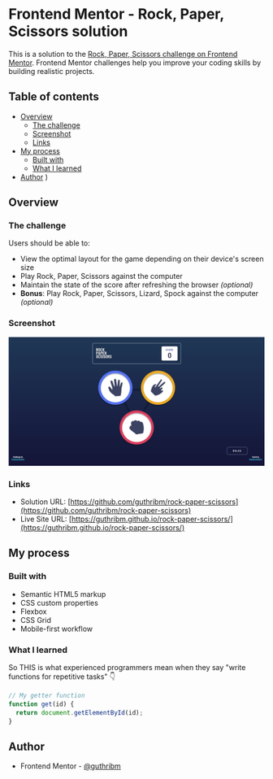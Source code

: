 # Frontend Mentor - Rock, Paper, Scissors solution

This is a solution to the [Rock, Paper, Scissors challenge on Frontend Mentor](https://www.frontendmentor.io/challenges/rock-paper-scissors-game-pTgwgvgH). Frontend Mentor challenges help you improve your coding skills by building realistic projects.

## Table of contents

- [Overview](#overview)
  - [The challenge](#the-challenge)
  - [Screenshot](#screenshot)
  - [Links](#links)
- [My process](#my-process)
  - [Built with](#built-with)
  - [What I learned](#what-i-learned)
- [Author](#author)
  )

## Overview

### The challenge

Users should be able to:

- View the optimal layout for the game depending on their device's screen size
- Play Rock, Paper, Scissors against the computer
- Maintain the state of the score after refreshing the browser _(optional)_
- **Bonus**: Play Rock, Paper, Scissors, Lizard, Spock against the computer _(optional)_

### Screenshot

![](./images/Screenshot_rock-paper-scissors.jpg)

### Links

- Solution URL: [https://github.com/guthribm/rock-paper-scissors](https://github.com/guthribm/rock-paper-scissors)
- Live Site URL: [https://guthribm.github.io/rock-paper-scissors/](https://guthribm.github.io/rock-paper-scissors/)

## My process

### Built with

- Semantic HTML5 markup
- CSS custom properties
- Flexbox
- CSS Grid
- Mobile-first workflow

### What I learned

So THIS is what experienced programmers mean when they say "write functions for repetitive tasks"
👇

```js
// My getter function
function get(id) {
  return document.getElementById(id);
}
```

## Author

- Frontend Mentor - [@guthribm](https://www.frontendmentor.io/profile/guthribm)
